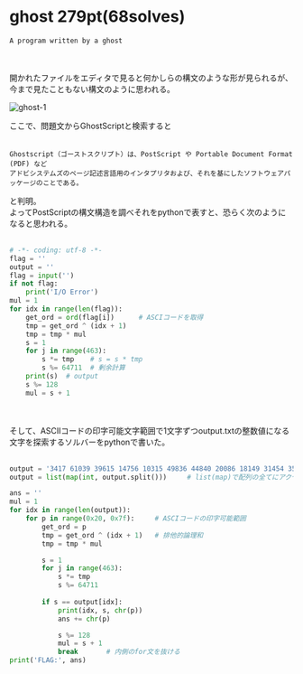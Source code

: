 # ghost 279pt(68solves)

```
A program written by a ghost
```
<br>
<br>
開かれたファイルをエディタで見ると何かしらの構文のような形が見られるが、今まで見たこともない構文のように思われる。<br>

![ghost-1](https://user-images.githubusercontent.com/64737490/82872497-17a30500-9f6e-11ea-9b90-87fb905c058d.png)

ここで、問題文からGhostScriptと検索すると<br><br>

```
Ghostscript（ゴーストスクリプト）は、PostScript や Portable Document Format (PDF) など
アドビシステムズのページ記述言語用のインタプリタおよび、それを基にしたソフトウェアパッケージのことである。
```

と判明。<br>
よってPostScriptの構文構造を調べそれをpythonで表すと、恐らく次のようになると思われる。<br><br>

```python
# -*- coding: utf-8 -*-
flag = ''
output = ''
flag = input('')
if not flag:
    print('I/O Error')
mul = 1
for idx in range(len(flag)):
    get_ord = ord(flag[i])      # ASCIコードを取得
    tmp = get_ord ^ (idx + 1)
    tmp = tmp * mul
    s = 1
    for j in range(463):
        s *= tmp    # s = s * tmp
        s %= 64711  # 剰余計算
    print(s)  # output
    s %= 128
    mul = s + 1
```

<br><br>
そして、ASCIIコードの印字可能文字範囲で1文字ずつoutput.txtの整数値になる文字を探索するソルバーをpythonで書いた。<br><br>

```python
output = '3417 61039 39615 14756 10315 49836 44840 20086 18149 31454 35718 44949 4715 22725 62312 18726 47196 54518 2667 44346 55284 5240 32181 61722 6447 38218 6033 32270 51128 6112 22332 60338 14994 44529 25059 61829 52094'
output = list(map(int, output.split()))     # list(map)で配列の全てにアクセス、.spilit()で文字列を空白文字ごとに配列に分ける。

ans = ''
mul = 1
for idx in range(len(output)):
    for p in range(0x20, 0x7f):     # ASCIコードの印字可能範囲
        get_ord = p
        tmp = get_ord ^ (idx + 1)   # 排他的論理和
        tmp = tmp * mul

        s = 1
        for j in range(463):
            s *= tmp
            s %= 64711
        
        if s == output[idx]:
            print(idx, s, chr(p))
            ans += chr(p)

            s %= 128
            mul = s + 1
            break       # 内側のfor文を抜ける
print('FLAG:', ans)
```
